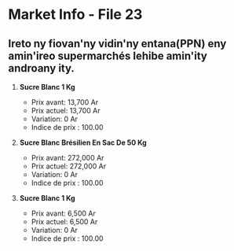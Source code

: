 # Market Info - File 23

## Ireto ny fiovan'ny vidin'ny entana(PPN) eny amin'ireo supermarchés lehibe amin'ity androany ity.

1. **Sucre Blanc 1 Kg**
   - Prix avant: 13,700 Ar
   - Prix actuel: 13,700 Ar
   - Variation: 0 Ar
   - Indice de prix : 100.00

2. **Sucre Blanc Brésilien En Sac De 50 Kg**
   - Prix avant: 272,000 Ar
   - Prix actuel: 272,000 Ar
   - Variation: 0 Ar
   - Indice de prix : 100.00

3. **Sucre Blanc 1 Kg**
   - Prix avant: 6,500 Ar
   - Prix actuel: 6,500 Ar
   - Variation: 0 Ar
   - Indice de prix : 100.00

